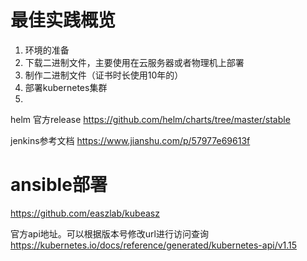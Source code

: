 # 最佳实践概览

1. 环境的准备
2. 下载二进制文件，主要使用在云服务器或者物理机上部署
3. 制作二进制文件（证书时长使用10年的）
4. 部署kubernetes集群
5.

helm 官方release https://github.com/helm/charts/tree/master/stable

jenkins参考文档 https://www.jianshu.com/p/57977e69613f

# ansible部署
https://github.com/easzlab/kubeasz


官方api地址。可以根据版本号修改url进行访问查询  
https://kubernetes.io/docs/reference/generated/kubernetes-api/v1.15  

